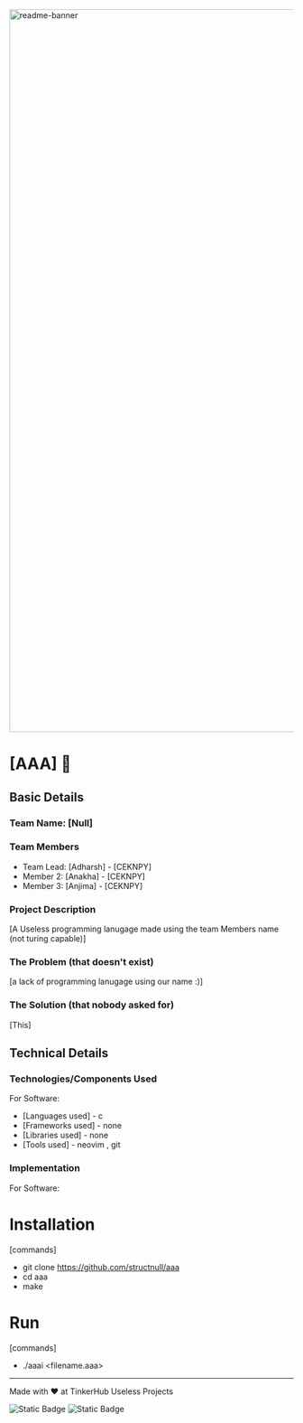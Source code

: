 <img width="1280" alt="readme-banner" src="https://github.com/user-attachments/assets/35332e92-44cb-425b-9dff-27bcf1023c6c">

# [AAA] 🎯


## Basic Details
### Team Name: [Null]


### Team Members
- Team Lead: [Adharsh] - [CEKNPY]
- Member 2: [Anakha] - [CEKNPY]
- Member 3: [Anjima] - [CEKNPY]

### Project Description
[A Useless programming lanugage made using the team Members name (not turing capable)]

### The Problem (that doesn't exist)
[a lack of programming lanugage using our name :)]

### The Solution (that nobody asked for)
[This]

## Technical Details
### Technologies/Components Used
For Software:
- [Languages used] - c
- [Frameworks used] - none
- [Libraries used] - none
- [Tools used] - neovim , git 

### Implementation
For Software:
# Installation
[commands]
- git clone https://github.com/structnull/aaa
- cd aaa
- make
# Run
[commands]
- ./aaai <filename.aaa>

---
Made with ❤️ at TinkerHub Useless Projects 

![Static Badge](https://img.shields.io/badge/TinkerHub-24?color=%23000000&link=https%3A%2F%2Fwww.tinkerhub.org%2F)
![Static Badge](https://img.shields.io/badge/UselessProject--24-24?link=https%3A%2F%2Fwww.tinkerhub.org%2Fevents%2FQ2Q1TQKX6Q%2FUseless%2520Projects)


